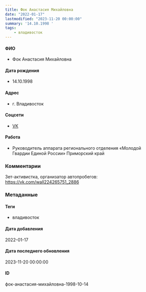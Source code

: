 ```yaml
---
title: Фок Анастасия Михайловна
date: "2022-01-17"
lastmodified: "2023-11-20 00:00:00"
summary: '14.10.1998 '
tags: 
    - владивосток
---
```

<!--# pp1-->
<!--## Фигурант-->
<!--### Личные данные-->
#### ФИО
- Фок Анастасия Михайловна
#### Дата рождения
- 14.10.1998
#### Адрес
- г. Владивосток
#### Соцсети
- [VK](https://vk.com/fok1998)
#### Работа
- Руководитель аппарата регионального отделения «Молодой Гвардии Единой России» Приморский край
### Комментарии
Зет-активистка, организатор автопробегов: https://vk.com/wall224265751_2886
### Метаданные
#### Теги
- владивосток
#### Дата добавления
2022-01-17
#### Дата последнего обновления
2023-11-20 00:00:00
#### ID
фок-анастасия-михайловна-1998-10-14
<!--## END;-->

